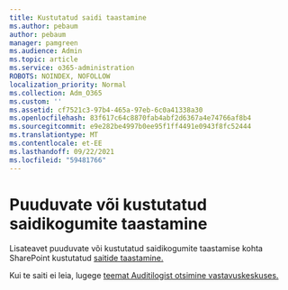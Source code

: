```yaml
---
title: Kustutatud saidi taastamine
ms.author: pebaum
author: pebaum
manager: pamgreen
ms.audience: Admin
ms.topic: article
ms.service: o365-administration
ROBOTS: NOINDEX, NOFOLLOW
localization_priority: Normal
ms.collection: Adm_O365
ms.custom: ''
ms.assetid: cf7521c3-97b4-465a-97eb-6c0a41338a30
ms.openlocfilehash: 83f617c64c8870fab4abf2d6367a4e74766af8b4
ms.sourcegitcommit: e9e282be4997b0ee95f1ff4491e0943f8fc52444
ms.translationtype: MT
ms.contentlocale: et-EE
ms.lasthandoff: 09/22/2021
ms.locfileid: "59481766"
---
```

# <a name="recover-missing-or-deleted-site-collections"></a>Puuduvate või kustutatud saidikogumite taastamine

Lisateavet puuduvate või kustutatud saidikogumite taastamise kohta SharePoint kustutatud [saitide taastamine.](https://docs.microsoft.com/sharepoint/restore-deleted-site-collection) 

Kui te saiti ei leia, lugege [teemat Auditilogist otsimine vastavuskeskuses.](https://docs.microsoft.com/microsoft-365/compliance/search-the-audit-log-in-security-and-compliance)


